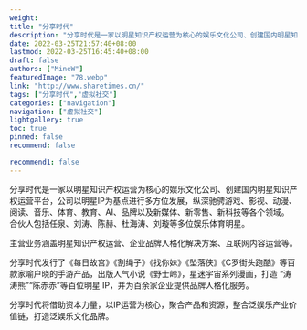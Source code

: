 ```yaml
---
weight: 
title: "分享时代"
description: "分享时代是一家以明星知识产权运营为核心的娱乐文化公司、创建国内明星知识产权运营平台，公司以明星IP为基点进行多方位发展，纵深驰骋游戏、影视、动漫、阅读、音乐、体育、教育、AI、品牌以及新媒体、新零售、新科技等各个领域。 合伙人包括任泉、刘涛、陈赫、杜海涛、刘璇等多位娱乐体育明星。"
date: 2022-03-25T21:57:40+08:00
lastmod: 2022-03-25T16:45:40+08:00
draft: false
authors: ["MineW"]
featuredImage: "78.webp"
link: "http://www.sharetimes.cn/"
tags: ["分享时代","虚拟社交"]
categories: ["navigation"]
navigation: ["虚拟社交"]
lightgallery: true
toc: true
pinned: false
recommend: false

recommend1: false
---
```

分享时代是一家以明星知识产权运营为核心的娱乐文化公司、创建国内明星知识产权运营平台，公司以明星IP为基点进行多方位发展，纵深驰骋游戏、影视、动漫、阅读、音乐、体育、教育、AI、品牌以及新媒体、新零售、新科技等各个领域。 合伙人包括任泉、刘涛、陈赫、杜海涛、刘璇等多位娱乐体育明星。

主营业务涵盖明星知识产权运营、企业品牌人格化解决方案、互联网内容运营等。

分享时代发行了《每日故宫》《割绳子》《找你妹》《坠落侠》《C罗街头跑酷》等百款家喻户晓的手游产品，出版人气小说《野士岭》，星迷宇宙系列漫画，打造 “涛涛熊”“陈赤赤”等百位明星 IP，并为百余家企业提供品牌人格化服务。 

分享时代将借助资本力量，以IP运营为核心，聚合产品和资源，整合泛娱乐产业价值链，打造泛娱乐文化品牌。